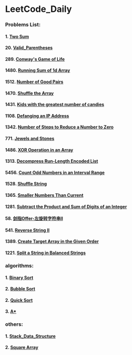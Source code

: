 # LeetCode_Daily

### Problems List:
#### 1. [Two Sum](https://github.com/w326004741/LeetCode_Daily/blob/master/src/Easy/Two_Sum.java)
#### 20. [Valid_Parentheses](https://github.com/w326004741/LeetCode_Daily/blob/master/src/Easy/Valid_Parentheses.java)
#### 289. [Conway's Game of Life](https://github.com/w326004741/LeetCode_Daily/blob/master/src/Medium/Game_of_Life.java)
#### 1480. [Running Sum of 1d Array](https://github.com/w326004741/LeetCode_Daily/blob/master/src/Easy/RunningSum.java)
#### 1512. [Number of Good Pairs](https://github.com/w326004741/LeetCode_Daily/blob/master/src/Easy/NumOfGoodPairs.java)
#### 1470. [Shuffle the Array](https://github.com/w326004741/LeetCode_Daily/blob/master/src/Easy/ShuffleArray.java)
#### 1431. [Kids with the greatest number of candies](https://github.com/w326004741/LeetCode_Daily/blob/master/src/Easy/KidsWithCandies.java)
#### 1108. [Defanging an IP Address](https://github.com/w326004741/LeetCode_Daily/blob/master/src/Easy/DefangIPAddress.java)
#### 1342. [Number of Steps to Reduce a Number to Zero](https://github.com/w326004741/LeetCode_Daily/blob/master/src/Easy/NumberofStep.java)
#### 771. [Jewels and Stones](https://github.com/w326004741/LeetCode_Daily/blob/master/src/Easy/JewelsNStone.java)
#### 1486. [XOR Operation in an Array](https://github.com/w326004741/LeetCode_Daily/blob/master/src/Easy/XOROperation.java)
#### 1313. [Decompress Run-Length Encoded List](https://github.com/w326004741/LeetCode_Daily/blob/master/src/Easy/DecompressRLElist.java)
#### 5456. [Count Odd Numbers in an Interval Range](https://github.com/w326004741/LeetCode_Daily/blob/master/src/easy/CountOdds.java)
#### 1528. [Shuffle String](https://github.com/w326004741/LeetCode_Daily/blob/master/src/easy/ShuffleString.java)
#### 1365. [Smaller Numbers Than Current](https://github.com/w326004741/LeetCode_Daily/blob/master/src/easy/SmallerNumbersThanCurrent.java)
#### 1281. [Subtract the Product and Sum of Digits of an Integer](https://github.com/w326004741/LeetCode_Daily/blob/master/src/easy/SubstractProductAndSum.java)
#### 58. [剑指Offer-左旋转字符串II](https://github.com/w326004741/LeetCode_Daily/blob/master/src/easy/ReverseStringII.java)
#### 541. [Reverse String II](https://github.com/w326004741/LeetCode_Daily/blob/master/src/easy/ReverseStr_II.java)
#### 1389. [Create Target Array in the Given Order](https://github.com/w326004741/LeetCode_Daily/blob/master/src/easy/CreateTargetArray.java)
#### 1221. [Split a String in Balanced Strings](https://github.com/w326004741/LeetCode_Daily/blob/master/src/easy/BalancedStringSplit.java)



### algorithms:
#### 1. [Binary Sort](https://github.com/w326004741/LeetCode_Daily/blob/master/src/Algorithms/Binary_Sort.java)
#### 2. [Bubble Sort](https://github.com/w326004741/LeetCode_Daily/blob/master/src/Algorithms/Bubble_Sort.java)
#### 2. [Quick Sort](https://github.com/w326004741/LeetCode_Daily/blob/master/src/Algorithms/Quick_Sort.java)
#### 3. [A*](https://github.com/w326004741/LeetCode_Daily/blob/master/src/Algorithms/A_Star)

### others:
#### 1. [Stack_Data_Structure](https://github.com/w326004741/LeetCode_Daily/blob/master/src/Others/Stack_Data_Structure.java)
#### 2. [Square Array](https://github.com/w326004741/LeetCode_Daily/blob/master/src/Others/SquareArray.java)


